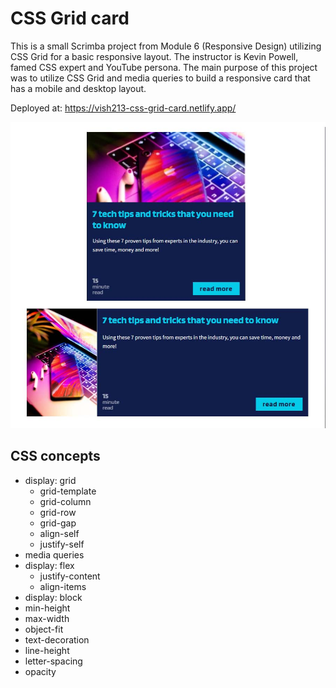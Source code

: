 # CSS Grid card

This is a small Scrimba project from Module 6 (Responsive Design) utilizing CSS Grid for a basic responsive layout. The instructor is Kevin Powell, famed CSS expert and YouTube persona. The main purpose of this project was to utilize CSS Grid and media queries to build a responsive card that has a mobile and desktop layout.

Deployed at: https://vish213-css-grid-card.netlify.app/

![](./img/screenshot.jpg)

## CSS concepts

- display: grid
    - grid-template
    - grid-column
    - grid-row
    - grid-gap
    - align-self
    - justify-self
- media queries
- display: flex
    - justify-content
    - align-items
- display: block
- min-height
- max-width
- object-fit
- text-decoration
- line-height
- letter-spacing
- opacity